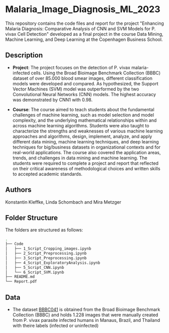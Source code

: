 # Malaria_Image_Diagnosis_ML_2023
This repository contains the code files and report for the project "Enhancing Malaria Diagnosis: Comparative Analysis of CNN and SVM Models for P. vivax Cell Detection" developed as a final project in the course Data Mining, Machine Learning, and Deep Learning at the Copenhagen Business School.

## Description
* **Project**: The project focuses on the detection of P. vivax malaria-infected cells. Using the Broad Bioimage Benchmark Collection (BBBC) dataset of over 85.000 blood smear images, different classification models were developed and compared. As hypothesized, the Support Vector Machines (SVM) model was outperformed by the two Convolutional Neural Networks (CNN) models. The highest accuracy was demonstrated by CNN1 with 0.98.

* **Course**: The course aimed to teach students about the fundamental challenges of machine learning, such as model selection and model complexity, and the underlying mathematical relationships within and across machine learning algorithms. Students were also taught to characterize the strengths and weaknesses of various machine learning approaches and algorithms, design, implement, analyze, and apply different data mining, machine learning techniques, and deep learning techniques for big/business datasets in organizational contexts and for real-world applications. The course also covered the application areas, trends, and challenges in data mining and machine learning. The students were required to complete a project and report that reflected on their critical awareness of methodological choices and written skills to accepted academic standards.

## Authors
Konstantin Kleffke, Linda Schombach and Mira Metzger

## Folder Structure

The folders are structured as follows:

```bash
.
├── Code
│   ├── 1_Script_Cropping_images.ipynb
│   ├── 2_Script_Preprocessing.ipynb
│   ├── 3_Script_Preprocessing.ipynb
│   ├── 4_Script_ExploratoryAnalysis.ipynb
│   ├── 5_Script_CNN.ipynb
│   └── 6_Script_SVM.ipynb
├── README.md
└── Report.pdf
```

## Data

* The dataset [BBBC041](https://bbbc.broadinstitute.org/BBBC041) is obtained from the Broad Bioimage Benchmark Collection (BBBC) and holds 1.228 images that were manually created from P. vivax parasite infected humans in Manaus, Brazil, and Thailand with theire labels (infected or uninfected)
